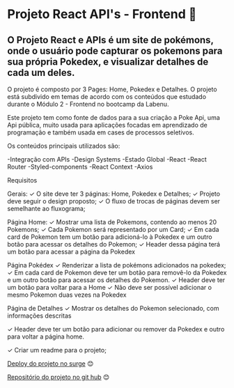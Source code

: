  # Projeto React API's - Frontend 💜

## O Projeto React e APIs é um site de pokémons, onde o usuário pode capturar os pokemons para sua própria Pokedex, e visualizar detalhes de cada um deles.
O projeto é composto por 3 Pages: Home, Pokedex e Detalhes. O projeto está subdivido em temas de acordo com os conteúdos que estudado durante o Módulo 2 - Frontend no bootcamp da Labenu.

Este projeto tem como fonte de dados para a sua criação a Poke Api, uma Api pública, muito usada para aplicações focadas em aprendizado de programação e também usada em cases de processos seletivos.

Os conteúdos principais utilizados são:

-Integração com APIs
-Design Systems
-Estado Global
-React
-React Router
-Styled-components
-React Context
-Axios


Requisitos

Gerais:
 ✓ O site deve ter 3 páginas: Home, Pokedex e Detalhes;
 ✓ Projeto deve seguir o design proposto;
 ✓ O fluxo de trocas de páginas devem ser semelhante ao fluxograma;
 
Página Home:
 ✓ Mostrar uma lista de Pokemons, contendo ao menos 20 Pokemons;
 ✓ Cada Pokemon será representado por um Card;
 ✓ Em cada card de Pokemon tem um botão para adicioná-lo à Pokedex e um outro botão para acessar os detalhes do Pokemon;
 ✓ Header dessa página terá um botão para acessar a página da Pokedex
 
Página Pokédex
✓ Renderizar a lista de pokémons adicionados na pokedex;
✓ Em cada card de Pokemon deve ter um botão para removê-lo da Pokedex e um outro botão para acessar os detalhes do Pokemon.
✓ Header deve ter um botão para voltar para a Home
✓ Não deve ser possível adicionar o mesmo Pokemon duas vezes na Pokedex

Página de Detalhes
✓ Mostrar os detalhes do Pokemon selecionado, com informações descritas

✓ Header deve ter um botão para adicionar ou remover da Pokedex e outro para voltar a página home.

✓ Criar um readme para o projeto; 

 [Deploy do projeto no surge](https://pokedexpokemon.surge.sh/) 😊

 [Repositório do projeto no git hub](https://github.com/taiszimerer/projeto-react-apis) 😊
